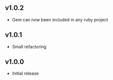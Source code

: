 ## v1.0.2

* Gem can now been included in any ruby project

## v1.0.1

* Small refactoring

## v1.0.0

* Initial release